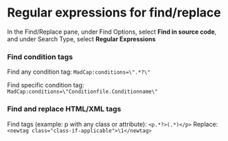 # Regular expressions for find/replace

In the Find/Replace pane, under Find Options, select **Find in source code**, and under Search Type, select **Regular Expressions**

### Find condition tags

Find any condition tag: `MadCap:conditions=\".*?\"`

Find specific condition tag: `MadCap:conditions=\"Conditionfile.Conditionname\"`

### Find and replace HTML/XML tags

Find tags (example: p with any class or attribute): `<p.*?>(.*)</p>`
Replace: `<newtag class="class-if-applicable">\1</newtag>`
